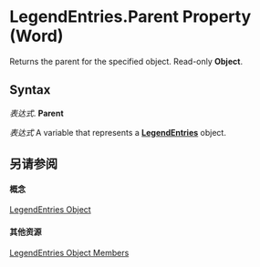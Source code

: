 
# LegendEntries.Parent Property (Word)

Returns the parent for the specified object. Read-only  **Object**.


## Syntax

 _表达式_. **Parent**

 _表达式_ A variable that represents a **[LegendEntries](3d130934-8a2d-a2f5-b609-3ab34f406dc4.md)** object.


## 另请参阅


#### 概念


[LegendEntries Object](3d130934-8a2d-a2f5-b609-3ab34f406dc4.md)
#### 其他资源


[LegendEntries Object Members](http://msdn.microsoft.com/library/978cb676-add9-3028-8721-a5d473ddc407%28Office.15%29.aspx)
